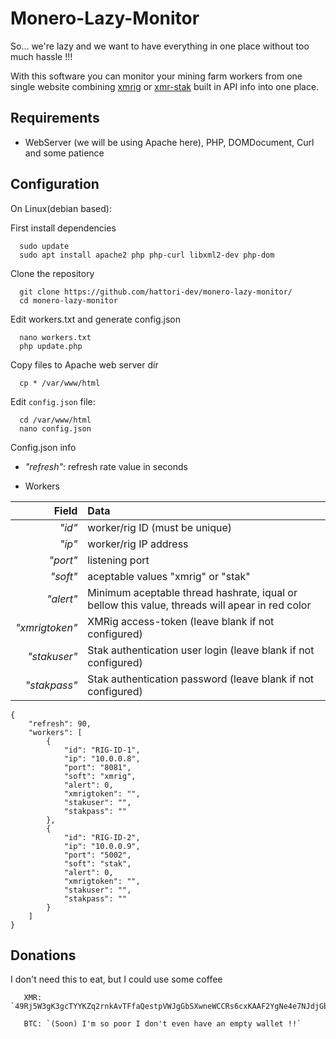 # Monero-Lazy-Monitor

So... we're lazy and we want to have everything in one place without too much hassle !!!

With this software you can monitor your mining farm workers from one single website combining [xmrig](https://github.com/xmrig/xmrig) or [xmr-stak](https://github.com/fireice-uk/xmr-stak) built in API info into one place.

## Requirements 

- WebServer (we will be using Apache here), PHP, DOMDocument, Curl and some patience

## Configuration

On Linux(debian based):

First install dependencies
```
  sudo update
  sudo apt install apache2 php php-curl libxml2-dev php-dom
```
Clone the repository
```
  git clone https://github.com/hattori-dev/monero-lazy-monitor/
  cd monero-lazy-monitor
```
Edit workers.txt and generate config.json
```
  nano workers.txt 
  php update.php
```
Copy files to Apache web server dir
```
  cp * /var/www/html
```
Edit `config.json` file: 
```
  cd /var/www/html
  nano config.json
```
Config.json info

- *"refresh"*: refresh rate value in seconds

- Workers

| Field | Data |
| ---: | :--- |
| *"id"* | worker/rig ID (must be unique) |
| *"ip"* | worker/rig IP address |
| *"port"* | listening port |
| *"soft"* | aceptable values "xmrig" or "stak" |
| *"alert"* | Minimum aceptable thread hashrate, iqual or bellow this value, threads will apear in red color 
| *"xmrigtoken"* | XMRig access-token (leave blank if not configured)
| *"stakuser"* | Stak authentication user login (leave blank if not configured)
| *"stakpass"* | Stak authentication password (leave blank if not configured)
```
{
    "refresh": 90,
    "workers": [
        {
            "id": "RIG-ID-1",
            "ip": "10.0.0.8",
            "port": "8081",
            "soft": "xmrig",
            "alert": 0,
            "xmrigtoken": "",
            "stakuser": "",
            "stakpass": ""
        },
        {
            "id": "RIG-ID-2",
            "ip": "10.0.0.9",
            "port": "5002",
            "soft": "stak",
            "alert": 0,
            "xmrigtoken": "",
            "stakuser": "",
            "stakpass": ""
        }
    ]
}
```
## Donations 

I don't need this to eat, but I could use some coffee
```    
   XMR: `49Rj5W3gK3gcTYYKZq2rnkAvTFfaQestpVWJgGbSXwneWCCRs6cxKAAF2YgNe4e7NJdjGbqUyqMwj38SQfp3V5XmAzrjMdu`
    
   BTC: `(Soon) I'm so poor I don't even have an empty wallet !!`
```
